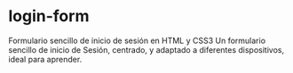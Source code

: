 # login-form
Formulario sencillo de inicio de sesión en HTML y CSS3
Un formulario sencillo de inicio de Sesión, centrado, y adaptado a diferentes dispositivos, ideal para aprender.
